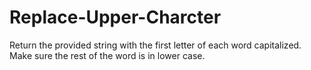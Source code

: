 # Replace-Upper-Charcter
Return the provided string with the first letter of each word capitalized. Make sure the rest of the word is in lower case.
